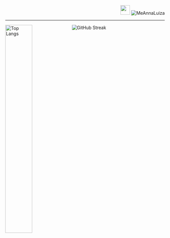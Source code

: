 
<div align="right">
  <span float="left"><img src="https://cultofthepartyparrot.com/parrots/hd/60fpsparrot.gif" width="30" height="30"/></span>
  <span float="right"> <img src="https://komarev.com/ghpvc/?username=MeAnnaLuiza&label=Profile%20views&color=blueviolet&style=flat" alt="MeAnnaLuiza" /> </span>
 </div>
<hr>

<div>
    <img align=top src="https://github-readme-stats.vercel.app/api/top-langs/?username=MeAnnaLuiza&layout=compact&theme=dark&bg_color=0A0A0A&hide=jupyter%20notebook" alt="Top Langs" width="41%" />
    <img align=top src="https://streak-stats.demolab.com?user=MeAnnaLuiza&theme=highcontrast&card_width=500" alt="GitHub Streak" />
<div>

<!--
[![Top Langs](https://github-readme-stats.vercel.app/api/top-langs/?username=MeAnnaLuiza&layout=compact&theme=dark&bg_color=0A0A0A&hide=jupyter%20notebook)](https://github.com/anuraghazra/github-readme-stats)

> [!IMPORTANT]\
> We're a small team, and to prioritize, we rely on upvotes :+1:. We use Top issues dashboard for tracking community demand (see [#1935](https://github.com/anuraghazra/github-readme-stats/issues/1935)). Do not hesitate to upvote the issues and pull requests you are interested in. We will work on the most upvoted first.

> [!WARNING]\
> By default, the stats card only shows statistics like stars, commits and pull requests from public repositories. To show private statistics on the stats card, you should [deploy your own instance](#deploy-on-your-own) using your own GitHub API token.

> [!NOTE]\
> Available ranks are S (top 1%), A+ (12.5%), A (25%), A- (37.5%), B+ (50%), B (62.5%), B- (75%), C+ (87.5%) and C (everyone). This ranking scheme is based on the [Japanese academic grading](https://wikipedia.org/wiki/Academic_grading_in_Japan) system. The global percentile is calculated as a weighted sum of percentiles for each statistic (number of commits, pull requests, reviews, issues, stars and followers), based on the cumulative distribution function of the [exponential](https://wikipedia.org/wiki/exponential_distribution) and the [log-normal](https://wikipedia.org/wiki/Log-normal_distribution) distributions. The implementation can be investigated at [src/calculateRank.js](https://github.com/anuraghazra/github-readme-stats/blob/master/src/calculateRank.js). The circle around the rank shows 100 minus the global percentile.
-->
